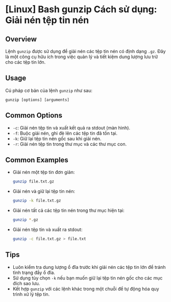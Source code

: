 # [Linux] Bash gunzip Cách sử dụng: Giải nén tệp tin nén

## Overview
Lệnh `gunzip` được sử dụng để giải nén các tệp tin nén có định dạng `.gz`. Đây là một công cụ hữu ích trong việc quản lý và tiết kiệm dung lượng lưu trữ cho các tệp tin lớn.

## Usage
Cú pháp cơ bản của lệnh `gunzip` như sau:
```
gunzip [options] [arguments]
```

## Common Options
- `-c`: Giải nén tệp tin và xuất kết quả ra stdout (màn hình).
- `-f`: Buộc giải nén, ghi đè lên các tệp tin đã tồn tại.
- `-k`: Giữ lại tệp tin nén gốc sau khi giải nén.
- `-r`: Giải nén tệp tin trong thư mục và các thư mục con.

## Common Examples
- Giải nén một tệp tin đơn giản:
  ```bash
  gunzip file.txt.gz
  ```

- Giải nén và giữ lại tệp tin nén:
  ```bash
  gunzip -k file.txt.gz
  ```

- Giải nén tất cả các tệp tin nén trong thư mục hiện tại:
  ```bash
  gunzip *.gz
  ```

- Giải nén tệp tin và xuất ra stdout:
  ```bash
  gunzip -c file.txt.gz > file.txt
  ```

## Tips
- Luôn kiểm tra dung lượng ổ đĩa trước khi giải nén các tệp tin lớn để tránh tình trạng đầy ổ đĩa.
- Sử dụng tùy chọn `-k` nếu bạn muốn giữ lại tệp tin nén gốc cho các mục đích sao lưu.
- Kết hợp `gunzip` với các lệnh khác trong một chuỗi để tự động hóa quy trình xử lý tệp tin.